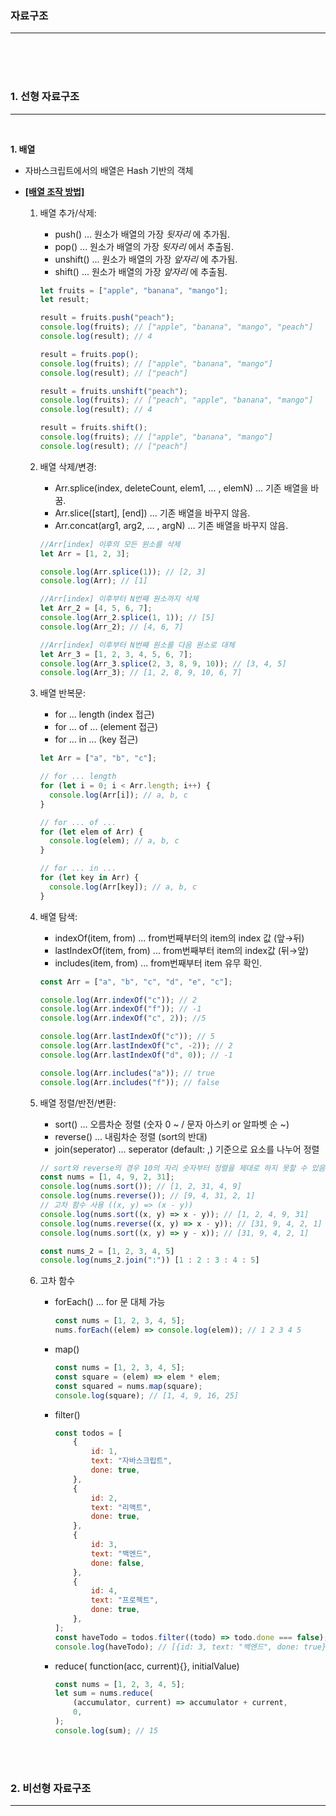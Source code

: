 ### 자료구조

---

<br>

<br>
<br>

### 1. 선형 자료구조

---

<br>

**1. 배열**

- 자바스크립트에서의 배열은 Hash 기반의 객체
- [**[배열 조작 방법]**](https://learnjs.vlpt.us/basics/09-array-functions.html)

  1.  배열 추가/삭제:

      - push() ... 원소가 배열의 가장 _뒷자리_ 에 추가됨.
      - pop() ... 원소가 배열의 가장 _뒷자리_ 에서 추출됨.
      - unshift() ... 원소가 배열의 가장 _앞자리_ 에 추가됨.
      - shift() ... 원소가 배열의 가장 _앞자리_ 에 추출됨.

      ```javascript
      let fruits = ["apple", "banana", "mango"];
      let result;

      result = fruits.push("peach");
      console.log(fruits); // ["apple", "banana", "mango", "peach"]
      console.log(result); // 4

      result = fruits.pop();
      console.log(fruits); // ["apple", "banana", "mango"]
      console.log(result); // ["peach"]

      result = fruits.unshift("peach");
      console.log(fruits); // ["peach", "apple", "banana", "mango"]
      console.log(result); // 4

      result = fruits.shift();
      console.log(fruits); // ["apple", "banana", "mango"]
      console.log(result); // ["peach"]
      ```

  2.  배열 삭제/변경:

      - Arr.splice(index, deleteCount, elem1, ... , elemN) ... 기존 배열을 바꿈.
      - Arr.slice([start], [end]) ... 기존 배열을 바꾸지 않음.
      - Arr.concat(arg1, arg2, ... , argN) ... 기존 배열을 바꾸지 않음.

      ```javascript
      //Arr[index] 이후의 모든 원소를 삭제
      let Arr = [1, 2, 3];

      console.log(Arr.splice(1)); // [2, 3]
      console.log(Arr); // [1]

      //Arr[index] 이후부터 N번째 원소까지 삭제
      let Arr_2 = [4, 5, 6, 7];
      console.log(Arr_2.splice(1, 1)); // [5]
      console.log(Arr_2); // [4, 6, 7]

      //Arr[index] 이후부터 N번째 원소를 다음 원소로 대체
      let Arr_3 = [1, 2, 3, 4, 5, 6, 7];
      console.log(Arr_3.splice(2, 3, 8, 9, 10)); // [3, 4, 5]
      console.log(Arr_3); // [1, 2, 8, 9, 10, 6, 7]
      ```

  3.  배열 반복문:

      - for ... length (index 접근)
      - for ... of ... (element 접근)
      - for ... in ... (key 접근)

      ```javascript
      let Arr = ["a", "b", "c"];

      // for ... length
      for (let i = 0; i < Arr.length; i++) {
      	console.log(Arr[i]); // a, b, c
      }

      // for ... of ...
      for (let elem of Arr) {
      	console.log(elem); // a, b, c
      }

      // for ... in ...
      for (let key in Arr) {
      	console.log(Arr[key]); // a, b, c
      }
      ```

  4.  배열 탐색:

      - indexOf(item, from) ... from번째부터의 item의 index 값 (앞→뒤)
      - lastIndexOf(item, from) ... from번째부터 item의 index값 (뒤→앞)
      - includes(item, from) ... from번째부터 item 유무 확인.

      ```javascript
      const Arr = ["a", "b", "c", "d", "e", "c"];

      console.log(Arr.indexOf("c")); // 2
      console.log(Arr.indexOf("f")); // -1
      console.log(Arr.indexOf("c", 2)); //5

      console.log(Arr.lastIndexOf("c")); // 5
      console.log(Arr.lastIndexOf("c", -2)); // 2
      console.log(Arr.lastIndexOf("d", 0)); // -1

      console.log(Arr.includes("a")); // true
      console.log(Arr.includes("f")); // false
      ```

  5.  배열 정렬/반전/변환:

      - sort() ... 오름차순 정렬 (숫자 0 ~ / 문자 아스키 or 알파벳 순 ~)
      - reverse() ... 내림차순 정렬 (sort의 반대)
      - join(seperator) ... seperator (default: ,) 기준으로 요소를 나누어 정렬

      ```javascript
      // sort와 reverse의 경우 10의 자리 숫자부터 정렬을 제대로 하지 못할 수 있음.
      const nums = [1, 4, 9, 2, 31];
      console.log(nums.sort()); // [1, 2, 31, 4, 9]
      console.log(nums.reverse()); // [9, 4, 31, 2, 1]
      // 고차 함수 사용 ((x, y) => (x - y))
      console.log(nums.sort((x, y) => x - y)); // [1, 2, 4, 9, 31]
      console.log(nums.reverse((x, y) => x - y)); // [31, 9, 4, 2, 1]
      console.log(nums.sort((x, y) => y - x)); // [31, 9, 4, 2, 1]

      const nums_2 = [1, 2, 3, 4, 5]
      console.log(nums_2.join(":")) [1 : 2 : 3 : 4 : 5]
      ```

  6.  고차 함수

      - forEach() ... for 문 대체 가능

        ```javascript
        const nums = [1, 2, 3, 4, 5];
        nums.forEach((elem) => console.log(elem)); // 1 2 3 4 5
        ```

      - map()

        ```javascript
        const nums = [1, 2, 3, 4, 5];
        const square = (elem) => elem * elem;
        const squared = nums.map(square);
        console.log(square); // [1, 4, 9, 16, 25]
        ```

      - filter()

        ```javascript
        const todos = [
        	{
        		id: 1,
        		text: "자바스크립트",
        		done: true,
        	},
        	{
        		id: 2,
        		text: "리액트",
        		done: true,
        	},
        	{
        		id: 3,
        		text: "백엔드",
        		done: false,
        	},
        	{
        		id: 4,
        		text: "프로젝트",
        		done: true,
        	},
        ];
        const haveTodo = todos.filter((todo) => todo.done === false);
        console.log(haveTodo); // [{id: 3, text: "백엔드", done: true}]
        ```

      - reduce( function(acc, current){}, initialValue)

        ```javascript
        const nums = [1, 2, 3, 4, 5];
        let sum = nums.reduce(
        	(accumulator, current) => accumulator + current,
        	0,
        );
        console.log(sum); // 15
        ```

      <br>
      <br>

### 2. 비선형 자료구조

---

<br>
